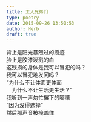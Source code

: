 ```yaml
---  
title: 工人兄弟们  
type: poetry  
date: 2015-09-26 13:50:53  
author: Herb  
draft: true
---    
```

背上是阳光暴烈过的痕迹    
脸上是胶漆泼溅的血    
这残损的身体是我可以冒犯的吗？    
我可以冒犯地发问吗？    
“为什么不让体面更体面    
　为什么不让生活更生活？”    
我听到一声匆忙撂下的嘟囔    
“因为没得选择”    
然后那声音被掩盖住  
